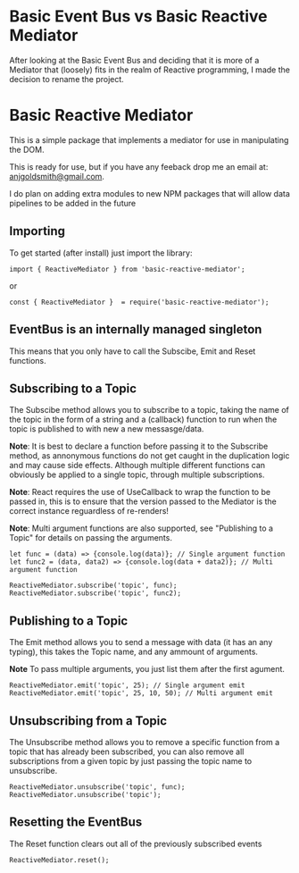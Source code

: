 # Basic Event Bus vs Basic Reactive Mediator
After looking at the Basic Event Bus and deciding that it is more of a Mediator that (loosely) fits in the realm of Reactive programming, I made the decision to rename the project.

# Basic Reactive Mediator

This is a simple package that implements a mediator for use in manipulating the DOM.

This is ready for use, but if you have any feeback drop me an email at: anjgoldsmith@gmail.com.

I do plan on adding extra modules to new NPM packages that will allow data pipelines to be added in the future

## Importing

To get started (after install) just import the library:

```
import { ReactiveMediator } from 'basic-reactive-mediator';
```

or

```
const { ReactiveMediator }  = require('basic-reactive-mediator');
```

## EventBus is an internally managed singleton

This means that you only have to call the Subscibe, Emit and Reset functions.

## Subscribing to a Topic

The Subscibe method allows you to subscribe to a topic, taking the name of the topic in the form of a string and a (callback) function to run when the topic is published to with new a new messasge/data.

**Note**: It is best to declare a function before passing it to the Subscribe method, as annonymous functions do not get caught in the duplication logic and may cause side effects. Although multiple different functions can obviously be applied to a single topic, through multiple subscriptions. 

**Note**: React requires the use of UseCallback to wrap the function to be passed in, this is to ensure that the version passed to the Mediator is the correct instance reguardless of re-renders!

**Note**: Multi argument functions are also supported, see "Publishing to a Topic" for details on passing the arguments.

```
let func = (data) => {console.log(data)}; // Single argument function
let func2 = (data, data2) => {console.log(data + data2)}; // Multi argument function

ReactiveMediator.subscribe('topic', func);
ReactiveMediator.subscribe('topic', func2);
```

## Publishing to a Topic

The Emit method allows you to send a message with data (it has an any typing), this takes the Topic name, and any ammount of arguments.

**Note** To pass multiple arguments, you just list them after the first agument.

```
ReactiveMediator.emit('topic', 25); // Single argument emit
ReactiveMediator.emit('topic', 25, 10, 50); // Multi argument emit
```

## Unsubscribing from a Topic

The Unsubscribe method allows you to remove a specific function from a topic that has already been subscribed, you can also remove all subscriptions from a given topic by just passing the topic name to unsubscribe.

```
ReactiveMediator.unsubscribe('topic', func);
ReactiveMediator.unsubscribe('topic');
```

## Resetting the EventBus

The Reset function clears out all of the previously subscribed events

```
ReactiveMediator.reset();
```
